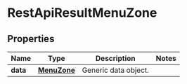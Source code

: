 
# RestApiResultMenuZone

## Properties
Name | Type | Description | Notes
------------ | ------------- | ------------- | -------------
**data** | [**MenuZone**](MenuZone.md) | Generic data object. | 



